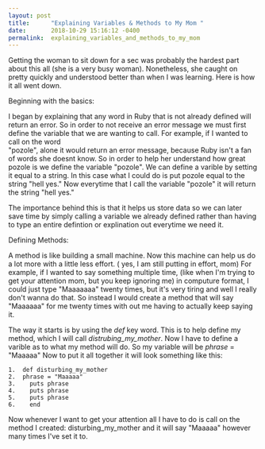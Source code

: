 ```yaml
---
layout: post
title:      "Explaining Variables & Methods to My Mom "
date:       2018-10-29 15:16:12 -0400
permalink:  explaining_variables_and_methods_to_my_mom
---
```



   Getting the woman to sit down for a sec was probably the hardest part about this all (she is a very busy woman). Nonetheless, she caught on pretty quickly and understood better than when I was learning. Here is how it all went down. 

  Beginning with the basics: 

 I began by explaining that any word in Ruby that is not already defined will return an error. So in order to not receive an error message we must first define the variable that we are wanting to call. For example, if I wanted to call on the word  
	 "pozole", alone it would return an error message, because Ruby isn't a fan of words she doesnt know. So in order to help her understand how great pozole is we define the variable "pozole". We can define a varible by setting it equal to a string. In this case what I could do is put pozole equal to the string "hell yes." Now everytime that I call the variable "pozole" it will return the string "hell yes." 
	 
The importance behind this is that it helps us store data so we can later save time by simply calling a variable we already defined rather than having to type an entire defintion or explination out everytime we need it. 


Defining Methods: 

A method is like building a small machine. Now this machine can help us do a lot more with a little less effort. ( yes, I am still putting in effort, mom)  For example, if I wanted to say something multiple time, (like when I'm trying to get your attention mom, but you keep ignoring me) in computure format, I could just type "Maaaaaaa" twenty times, but it's very tiring and well I really don't wanna do that. So instead I would create a method that will say "Maaaaaa" for me twenty times with out me having to actually keep saying it.
	
The way it starts is by using the *def* key word. This is to help define my method, which I will call *distrubing_my_mother*. Now I have to define a varible as to what my method will do. So my variable will be *phrase* = "Maaaaa" Now to put it all together it will look something like this: 

```
1.  def disturbing_my_mother
2.  phrase = "Maaaaa"
3.    puts phrase 
4.    puts phrase
5.    puts phrase
6.    end 
```

 Now whenever I want to get your attention all I have to do is call on the method I created: disturbing_my_mother and it will say "Maaaaa" however many times I've set it to. 
			




